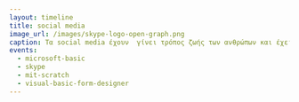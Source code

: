 ```yaml
---
layout: timeline 
title: social media 
image_url: /images/skype-logo-open-graph.png
caption: Tα social media έχουν  γίνει τρόπος ζωής των ανθρώπων και έχει διυεκολύνει κατα πολύ την καθημερονότητα μας .
events:
  - microsoft-basic
  - skype
  - mit-scratch
  - visual-basic-form-designer
---
```

